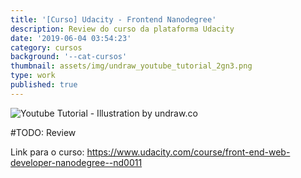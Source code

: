 ```yaml
---
title: '[Curso] Udacity - Frontend Nanodegree'
description: Review do curso da plataforma Udacity
date: '2019-06-04 03:54:23'
category: cursos
background: '--cat-cursos'
thumbnail: assets/img/undraw_youtube_tutorial_2gn3.png
type: work
published: true
---
```

![Youtube Tutorial - Illustration by undraw.co](assets/img/undraw_youtube_tutorial_2gn3.png "Youtube Tutorial - Illustration by undraw.co")

\#TODO: Review

Link para o curso: <https://www.udacity.com/course/front-end-web-developer-nanodegree--nd0011>
